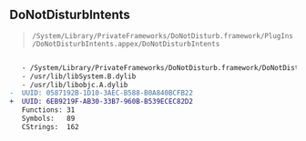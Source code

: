 ## DoNotDisturbIntents

> `/System/Library/PrivateFrameworks/DoNotDisturb.framework/PlugIns/DoNotDisturbIntents.appex/DoNotDisturbIntents`

```diff

   - /System/Library/PrivateFrameworks/DoNotDisturb.framework/DoNotDisturb
   - /usr/lib/libSystem.B.dylib
   - /usr/lib/libobjc.A.dylib
-  UUID: 0587192B-1D10-3AEC-B588-B0A840BCFB22
+  UUID: 6EB9219F-AB30-33B7-960B-B539ECEC82D2
   Functions: 31
   Symbols:   89
   CStrings:  162

```
